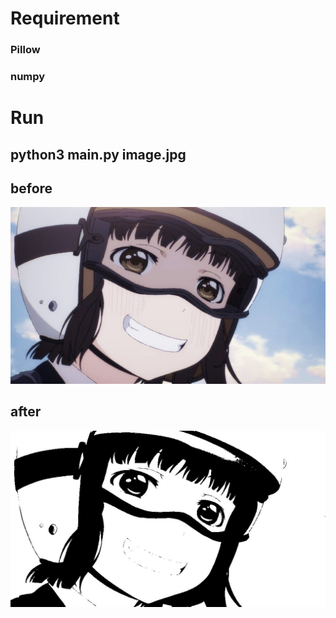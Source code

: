 # Requirement
### Pillow
### numpy

# Run
## python3 main.py image.jpg

## before
![Alt text](old.jpg?raw=true "before")
## after 
![Alt text](vector.jpg?raw=true "after")
